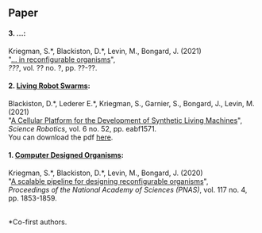 ## Paper


#### **3. ...:**

Kriegman, S.\*, Blackiston, D.\*, Levin, M., Bongard, J. (2021)  <br>
"[... in reconfigurable organisms]()",  <br>
_???_, vol. ?? no. ?, pp. ??-??.
<br>


#### **2. [Living Robot Swarms](https://livingrobotswarms.github.io):**

Blackiston, D.\*, Lederer E.\*, Kriegman, S., Garnier, S., Bongard, J., Levin, M. (2021) <br>
"[A Cellular Platform for the Development of Synthetic Living Machines](https://robotics.sciencemag.org/content/6/52/eabf1571)", <br>
_Science Robotics_, vol. 6 no. 52, pp. eabf1571.  <br>
You can download the pdf [here](https://livingrobotswarms.github.io/img/xenobots2.pdf).
<br>


#### **1. [Computer Designed Organisms](https://cdorgs.github.io):**

Kriegman, S.\*, Blackiston, D.\*, Levin, M., Bongard, J. (2020)  <br>
"[A scalable pipeline for designing reconfigurable organisms](https://www.pnas.org/content/117/4/1853)",  <br>
_Proceedings of the National Academy of Sciences (PNAS)_, vol. 117 no. 4, pp. 1853-1859.  <br>
<br>

\*Co-first authors. <br>



